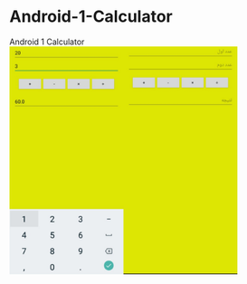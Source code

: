 # Android-1-Calculator
Android 1 Calculator
<img src="https://github.com/alimirjavadi/Android-1-Calculator/blob/main/image.jpg" style="width: 80%; height: 1000"/>
